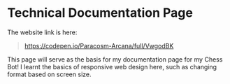 # Technical Documentation Page

The website link is here:
> https://codepen.io/Paracosm-Arcana/full/VwgodBK

This page will serve as the basis for my documentation page for my Chess Bot!
I learnt the basics of responsive web design here, such as changing format based on screen size.
